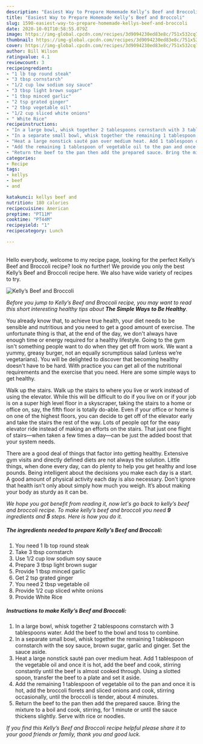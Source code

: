 ```yaml
---
description: "Easiest Way to Prepare Homemade Kelly’s Beef and Broccoli"
title: "Easiest Way to Prepare Homemade Kelly’s Beef and Broccoli"
slug: 1590-easiest-way-to-prepare-homemade-kellys-beef-and-broccoli
date: 2020-10-01T10:58:55.079Z
image: https://img-global.cpcdn.com/recipes/3d9094230ed83e8c/751x532cq70/kellys-beef-and-broccoli-recipe-main-photo.jpg
thumbnail: https://img-global.cpcdn.com/recipes/3d9094230ed83e8c/751x532cq70/kellys-beef-and-broccoli-recipe-main-photo.jpg
cover: https://img-global.cpcdn.com/recipes/3d9094230ed83e8c/751x532cq70/kellys-beef-and-broccoli-recipe-main-photo.jpg
author: Bill Wilson
ratingvalue: 4.1
reviewcount: 3
recipeingredient:
- "1 lb top round steak"
- "3 tbsp cornstarch"
- "1/2 cup low sodium soy sauce"
- "3 tbsp light brown sugar"
- "1 tbsp minced garlic"
- "2 tsp grated ginger"
- "2 tbsp vegetable oil"
- "1/2 cup sliced white onions"
- " White Rice"
recipeinstructions:
- "In a large bowl, whisk together 2 tablespoons cornstarch with 3 tablespoons water. Add the beef to the bowl and toss to combine."
- "In a separate small bowl, whisk together the remaining 1 tablespoon cornstarch with the soy sauce, brown sugar, garlic and ginger. Set the sauce aside."
- "Heat a large nonstick sauté pan over medium heat. Add 1 tablespoon of the vegetable oil and once it is hot, add the beef and cook, stirring constantly until the beef is almost cooked through. Using a slotted spoon, transfer the beef to a plate and set it aside."
- "Add the remaining 1 tablespoon of vegetable oil to the pan and once it is hot, add the broccoli florets and sliced onions and cook, stirring occasionally, until the broccoli is tender, about 4 minutes."
- "Return the beef to the pan then add the prepared sauce. Bring the mixture to a boil and cook, stirring, for 1 minute or until the sauce thickens slightly. Serve with rice or noodles."
categories:
- Recipe
tags:
- kellys
- beef
- and

katakunci: kellys beef and 
nutrition: 180 calories
recipecuisine: American
preptime: "PT11M"
cooktime: "PT44M"
recipeyield: "1"
recipecategory: Lunch

---
```

<br>
Hello everybody, welcome to my recipe page, looking for the perfect Kelly’s Beef and Broccoli recipe? look no further! We provide you only the best Kelly’s Beef and Broccoli recipe here. We also have wide variety of recipes to try.
<br>


![Kelly’s Beef and Broccoli](https://img-global.cpcdn.com/recipes/3d9094230ed83e8c/751x532cq70/kellys-beef-and-broccoli-recipe-main-photo.jpg)

<i>Before you jump to Kelly’s Beef and Broccoli recipe, you may want to read this short interesting healthy tips about <strong>The Simple Ways to Be Healthy</strong>.</i>

You already know that, to achieve true health, your diet needs to be sensible and nutritious and you need to get a good amount of exercise. The unfortunate thing is that, at the end of the day, we don't always have enough time or energy required for a healthy lifestyle. Going to the gym isn't something people want to do when they get off from work. We want a yummy, greasy burger, not an equally scrumptious salad (unless we’re vegetarians). You will be delighted to discover that becoming healthy doesn't have to be hard. With practice you can get all of the nutritional requirements and the exercise that you need. Here are some simple ways to get healthy.

Walk up the stairs. Walk up the stairs to where you live or work instead of using the elevator. While this will be difficult to do if you live on or if your job is on a super high level floor in a skyscraper, taking the stairs to a home or office on, say, the fifth floor is totally do-able. Even if your office or home is on one of the highest floors, you can decide to get off of the elevator early and take the stairs the rest of the way. Lots of people opt for the easy elevator ride instead of making an efforts on the stairs. That just one flight of stairs—when taken a few times a day—can be just the added boost that your system needs. 

There are a good deal of things that factor into getting healthy. Extensive gym visits and directly defined diets are not always the solution. Little things, when done every day, can do plenty to help you get healthy and lose pounds. Being intelligent about the decisions you make each day is a start. A good amount of physical activity each day is also necessary. Don't ignore that health isn't only about simply how much you weigh. It’s about making your body as sturdy as it can be. 


<i>We hope you got benefit from reading it, now let's go back to kelly’s beef and broccoli recipe. To make kelly’s beef and broccoli you need <strong>9</strong> ingredients and <strong>5</strong> steps. Here is how you do it.
</i>

##### The ingredients needed to prepare Kelly’s Beef and Broccoli:

1. You need 1 lb top round steak
1. Take 3 tbsp cornstarch
1. Use 1/2 cup low sodium soy sauce
1. Prepare 3 tbsp light brown sugar
1. Provide 1 tbsp minced garlic
1. Get 2 tsp grated ginger
1. You need 2 tbsp vegetable oil
1. Provide 1/2 cup sliced white onions
1. Provide  White Rice


##### Instructions to make Kelly’s Beef and Broccoli:

1. In a large bowl, whisk together 2 tablespoons cornstarch with 3 tablespoons water. Add the beef to the bowl and toss to combine.
1. In a separate small bowl, whisk together the remaining 1 tablespoon cornstarch with the soy sauce, brown sugar, garlic and ginger. Set the sauce aside.
1. Heat a large nonstick sauté pan over medium heat. Add 1 tablespoon of the vegetable oil and once it is hot, add the beef and cook, stirring constantly until the beef is almost cooked through. Using a slotted spoon, transfer the beef to a plate and set it aside.
1. Add the remaining 1 tablespoon of vegetable oil to the pan and once it is hot, add the broccoli florets and sliced onions and cook, stirring occasionally, until the broccoli is tender, about 4 minutes.
1. Return the beef to the pan then add the prepared sauce. Bring the mixture to a boil and cook, stirring, for 1 minute or until the sauce thickens slightly. Serve with rice or noodles.


<i>If you find this Kelly’s Beef and Broccoli recipe helpful please share it to your good friends or family, thank you and good luck.</i>
